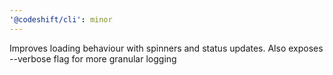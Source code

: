```yaml
---
'@codeshift/cli': minor
---
```


Improves loading behaviour with spinners and status updates. Also exposes --verbose flag for more granular logging
